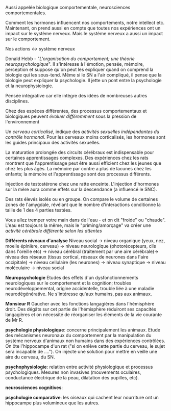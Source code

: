 Aussi appelée biologique comportementale, neurosciences comportementales.

Comment les hormones influencent nos comportements, notre intellect etc. Maintenant, on prend aussi en compte que toutes nos expériences ont un impact sur le système nerveux. Mais le système nerveux a aussi un impact sur le comportement.

Nos actions *$\leftrightarrow$* système nerveux

Donald Hebb - "*L'organisation du comportement; une théorie neuropsychologique*". Il s'intéresse à l'émotion, pensée, mémoire, perception et suppose qu'on peut les expliquer quand on comprend la biologie qui les sous-tend. Même si le SN a l'air compliqué, il pense que la biologie peut expliquer la psychologie. Il jette un pont entre la psychologie et la neurophysiologie.

Pensée intégrative car elle intègre des idées de nombreuses autres disciplines.

Chez des espèces différentes, des processus comportementaux et biologiques peuvent *évoluer différemment* sous la pression de l'environnement

Un *cerveau corticalisé*, indique des *activités sexuelles indépendantes du contrôle hormonal*. Pour les cerveaux moins corticalisés, les hormones sont les guides principaux des activités sexuelles.


La maturation prolongée des circuits cérébraux est indispensable pour certaines apprentissages complexes. Des expériences chez les rats montrent que l'apprentissage peut être aussi efficient chez les jeunes que chez les plus âgés. La mémoire par contre a plus de lacunes chez les enfants; la mémoire et l'apprentissage sont des processus différents. 

Injection de testostérone chez une ratte enceinte. L'injection d'hormones sur la mère aura comme effets sur la descendance (a influencé le SNC).

Des rats élevés isolés ou en groupe. On compare le volume de certaines zones de l'amygdale, révélant que le nombre d'interactions conditionne la taille de 1 des 4 parties testées.

Vous allez tremper votre main dans de l'eau - et on dit "froide" ou "chaude". L'eau est toujours la même, mais le "priming/amorçage" va créer une *activité cérébrale différente selon les attentes*

**Différents niveaux d'analyse**
Niveau social -> niveau organique (yeux, nez, moelle épinière, cerveau) -> niveau neurologique (photorécepteurs, cils dans l'oreille etc) -> niveau cérébral (traitement par une aire cérébrale)-> niveau des réseaux (tissus cortical, réseaux de neurones dans l'aire occipitale) -> niveau cellulaire (les neurones) -> niveau synaptique -> niveau moléculaire -> niveau social

**Neuropsychologie**
Etudes des effets d'un dysfonctionnements neurologiques sur le comportement et la cognition; troubles neurodéveloppemental, origine accidentelle, trouble liée à une maladie neurodégénérative. Ne s'intéresse qu'aux humains, pas aux animaux.

**Monsieur R**
Gaucher avec les fonctions langagières dans l'hémisphère droit. Des dégâts sur cet partie de l'hémisphère réduiront ses capacités langagières et on nécessité de réorganiser les éléments de la vie courante de Mr R.

**psychologie physiologique**: concerne principalement les animaux. Etude des mécanismes neuronaux du comportement par la manipulation du système nerveux d'animaux non humains dans des expériences contrôlées. 
On ôte l'hippocampe d'un rat ("si on enlève cette partie du cerveau, le sujet sera incapable de ...."). On injecte une solution pour mettre en veille une aire du cerveau, du SN.

**psychophysiologie**: relation entre activité physiologique et processus psychologiques. Mesures non invasives (mouvements oculaires, conductance électrique de la peau, dilatation des pupilles, etc).

**neurosciences cognitives**: 

**psychologie comparative**:
les oiseaux qui cachent leur nourriture ont un hippocampe plus volumineux que les autres.




